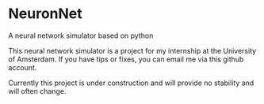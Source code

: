 # NeuronNet
A neural network simulator based on python

This neural network simulator is a project for my internship at the University of Amsterdam.
If you have tips or fixes, you can email me via this github account.

Currently this project is under construction and will provide no stability and will often change.
